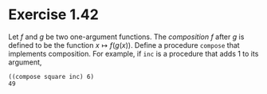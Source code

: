 # Exercise 1.42

Let $f$ and $g$ be two one-argument functions. The _composition_ $f$ after $g$
is defined to be the function $x \mapsto f(g(x))$. Define a procedure `compose`
that implements composition. For example, if `inc` is a procedure that adds 1 to
its argument,

```racket
((compose square inc) 6)
49
```
